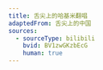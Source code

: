 ```yaml
---
title: 舌尖上的哈基米翻唱
adaptedFrom: 舌尖上的中国
sources:
  - sourceType: bilibili
    bvid: BV1zwGKzbEcG
    human: true
---
```

